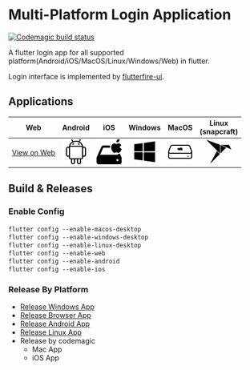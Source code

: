 # Multi-Platform Login Application
[![Codemagic build status](https://api.codemagic.io/apps/6312170c2923d8020df57458/6312170c2923d8020df57457/status_badge.svg)](https://codemagic.io/apps/6312170c2923d8020df57458/6312170c2923d8020df57457/latest_build)

A flutter login app for all supported platform(Android/iOS/MacOS/Linux/Windows/Web) in flutter.

Login interface is implemented by [flutterfire-ui](https://github.com/firebase/flutterfire/tree/master/packages/flutterfire_ui).

## Applications
| Web           | Android     | iOS      | Windows       |  MacOS        |  Linux<br>(snapcraft)   | 
| :-----------: | :---------: | :------: | :-----------: | :-----------: | :---------------------: |
| [View on Web](https://logins-app-6ef63.web.app/#/) | [<img src="assets\images\android.png"  width="50">](assets/applications/app-armeabi-v7a-release.apk) | [<img src="assets\images\ios.png"  width="50">](assets/applications/Runner.app.zip) | [<img src="assets\images\windows.png"  width="50">](assets/applications/logins_app.msix) | [<img src="assets\images\mac.png"  width="50">](assets/applications/logins_app.app.zip) |[<img src="assets\images\linux-snapcraft.png" width="50">](assets/applications/logins-app_0.1.0_amd64.snap) |


## Build & Releases
### Enable Config
```
flutter config --enable-macos-desktop
flutter config --enable-windows-desktop
flutter config --enable-linux-desktop
flutter config --enable-web
flutter config --enable-android
flutter config --enable-ios
```

### Release By Platform
- [Release Windows App](./docs/RELEASE_WINDOWS.md)
- [Release Browser App](./docs/RELEASE_BROWSER.md)
- [Release Android App](./docs/RELEASE_ANDROID.md)
- [Release Linux App](./docs/RELEASE_LINUX.md)
- Release by codemagic 
  - Mac App
  - iOS App

